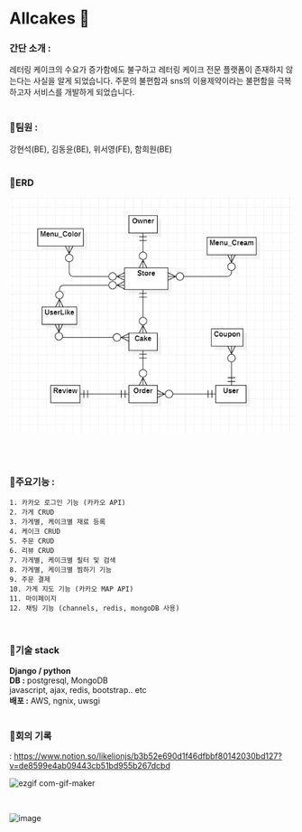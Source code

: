 # Allcakes 🍰

### 간단 소개 : 
레터링 케이크의 수요가 증가함에도 불구하고 레터링 케이크 전문 플랫폼이 존재하지 않는다는 사실을 알게 되었습니다. 주문의 불편함과 sns의 이용제약이라는 불편함을 극복하고자 서비스를 개발하게 되었습니다.
<br><br>
### 🌼팀원 :
강현석(BE), 김동윤(BE), 위서영(FE), 함희원(BE)
<br><br>
### 🌷ERD

<img src = "./ERD.png">

<br><br>
### 🌻주요기능 :
```
1. 카카오 로그인 기능 (카카오 API)
2. 가게 CRUD
3. 가게별, 케이크별 재료 등록
4. 케이크 CRUD
5. 주문 CRUD
6. 리뷰 CRUD
7. 가게별, 케이크별 필터 및 검색
8. 가게별, 케이크별 찜하기 기능
9. 주문 결제
10. 가게 지도 기능 (카카오 MAP API)
11. 마이페이지
12. 채팅 기능 (channels, redis, mongoDB 사용)
```
<br>

### 🌼기술 stack 
**Django / python** <br>
**DB :** postgresql, MongoDB <br>
javascript, ajax, redis, bootstrap.. etc <br>
**배포 :** AWS, ngnix, uwsgi <br>
<br>

### 🌷회의 기록

: https://www.notion.so/likelionjs/b3b52e690d1f46dfbbf80142030bd127?v=de8599e4ab09443cb51bd955b267dcbd
<br>

![ezgif com-gif-maker](https://user-images.githubusercontent.com/76711238/169568056-7827d515-3b60-4ab3-8a07-6dd0df52ff53.gif)

<br>

![image](https://user-images.githubusercontent.com/76711238/169568546-ae8d0389-57cb-4f4a-a8e2-4d3ef63d84d5.png)

